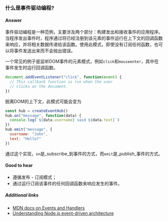 ### 什么是事件驱动编程?

#### Answer

事件驱动编程是一种范例，主要涉及两个部分：构建发出和接收事件的应用程序。当程序发出事件时，程序通过将已经注册到该元素的事件运行在上下文的回调函数来响应，并将相关数据传递给该函数。使用此模式，即使没有订阅任何函数，也可以将事件发送出来而不会抛出错误。

一个常见的例子是监听DOM事件的元素模式，例如`click`和`mouseenter`，其中在事件发生时运行回调函数。

```js
document.addEventListener("click", function(event) {
  // This callback function is run when the user
  // clicks on the document.
})
```

脱离DOM的上下文，此模式可能会变为

```js
const hub = createEventHub()
hub.on("message", function(data) {
  console.log(`${data.username} said ${data.text}`)
})
hub.emit("message", {
  username: "John",
  text: "Hello?"
})
```

通过这个实现，`on`是_subscribe_到事件的方式，而`emit`是_publish_事件的方式。

#### Good to hear

* 遵循发布 - 订阅模式；
* 通过运行订阅该事件的任何回调函数来响应发生的事件。

##### Additional links

* [MDN docs on Events and Handlers](https://developer.mozilla.org/en-US/docs/Web/Guide/Events/Overview_of_Events_and_Handlers)
* [Understanding Node.js event-driven architecture](https://medium.freecodecamp.org/understanding-node-js-event-driven-architecture-223292fcbc2d)

<!-- tags: (javascript) -->

<!-- expertise: (2) -->
